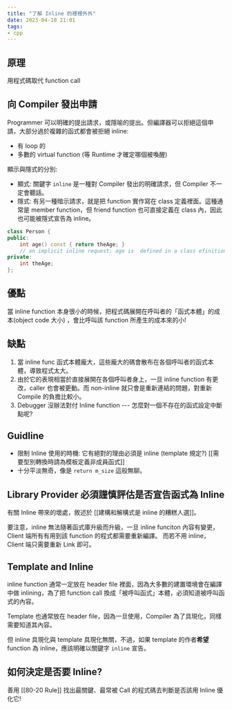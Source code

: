 ```yaml
---
title: "了解 Inline 的裡裡外外"
date: 2023-04-10 21:01
tags:
- cpp
---
```


## 原理
用程式碼取代 function call

## 向 Compiler 發出申請

Programmer 可以明確的提出請求，或隱喻的提出。但編譯器可以拒絕這個申請，大部分過於複雜的函式都會被拒絕 inline:
- 有 loop 的
- 多數的 virtual function (等 Runtime 才確定哪個被喚醒)

顯示與隱式的分別:
- 顯式: 關鍵字 `inline` 是一種對 Compiler 發出的明確請求，但 Compiler 不一定會聽話。
- 隱式: 有另一種暗示請求，就是把 function 實作寫在 class 定義裡面。這種通常是 member function，但 friend function 也可直接定義在 class 內，因此也可能被隱式宣告為 inline。

```cpp
class Person {
public:
	int age() const { return theAge; } 
	// an implicit inline request: age is  defined in a class efinition
private:
	int theAge;
};
```



## 優點
當 inline function 本身很小的時候，把程式碼展開在呼叫者的「函式本體」的成本(object code 大小) ，會比呼叫該 function 所產生的成本來的小! 

## 缺點
1. 當 inline func 函式本體龐大，這些龐大的碼會散布在各個呼叫者的函式本體，導致程式太大。
2. 由於它的表現相當於直接展開在各個呼叫者身上，一旦 inline function 有更改，caller 也會被更動。而 non-inline 就只會是重新連結的問題，對重新 Compile 的負擔比較小。
3. Debugger 沒辦法對付 Inline function --- 怎麼對一個不存在的函式設定中斷點呢?

## Guidline 
- 限制 Inline 使用的時機: 它有絕對的理由必須是 inline (template 規定?) [[需要型別轉換時請為模板定義非成員函式]]
- 十分平淡無奇，像是 `return m_size` 這般無聊。

## Library Provider 必須謹慎評估是否宣告函式為 Inline 
有關 Inline 帶來的壞處，敘述於 [[建構和解構式是 inline 的糟糕人選]]。

要注意，inline 無法隨著函式庫升級而升級，一旦 inline funciton 內容有變更，Client 端所有有用到該 function 的程式都需要重新編譯。
而若不用 inline，Client 端只需要重新 Link 即可。

## Template and Inline

inline function 通常一定放在 header file 裡面，因為大多數的建置環境會在編譯中做 inlining，為了把 function call 換成「被呼叫函式」本體，必須知道被呼叫函式的內容。

Template 也通常放在 header file，因為一旦使用，Compiler 為了具現化，同樣需要知道其內容。

但 inline 具現化與 template 具現化無關，不過，如果 template 的作者**希望** function 為 inline，應該明確以關鍵字 `inline` 宣告。

## 如何決定是否要 Inline? 
善用 [[80-20 Rule]] 找出最關鍵、最常被 Call 的程式碼去判斷是否該用 Inline 優化它!